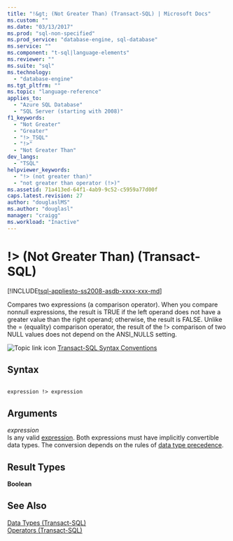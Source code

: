 ```yaml
---
title: "!&gt; (Not Greater Than) (Transact-SQL) | Microsoft Docs"
ms.custom: ""
ms.date: "03/13/2017"
ms.prod: "sql-non-specified"
ms.prod_service: "database-engine, sql-database"
ms.service: ""
ms.component: "t-sql|language-elements"
ms.reviewer: ""
ms.suite: "sql"
ms.technology: 
  - "database-engine"
ms.tgt_pltfrm: ""
ms.topic: "language-reference"
applies_to: 
  - "Azure SQL Database"
  - "SQL Server (starting with 2008)"
f1_keywords: 
  - "Not Greater"
  - "Greater"
  - "!>_TSQL"
  - "!>"
  - "Not Greater Than"
dev_langs: 
  - "TSQL"
helpviewer_keywords: 
  - "!> (not greater than)"
  - "not greater than operator (!>)"
ms.assetid: 71a413ed-64f1-4ab9-9c52-c5959a77d00f
caps.latest.revision: 27
author: "douglaslMS"
ms.author: "douglasl"
manager: "craigg"
ms.workload: "Inactive"
---
```

# !&gt; (Not Greater Than) (Transact-SQL)
[!INCLUDE[tsql-appliesto-ss2008-asdb-xxxx-xxx-md](../../includes/tsql-appliesto-ss2008-asdb-xxxx-xxx-md.md)]

  Compares two expressions (a comparison operator). When you compare nonnull expressions, the result is TRUE if the left operand does not have a greater value than the right operand; otherwise, the result is FALSE. Unlike the = (equality) comparison operator, the result of the !> comparison of two NULL values does not depend on the ANSI_NULLS setting.  
  
 ![Topic link icon](../../database-engine/configure-windows/media/topic-link.gif "Topic link icon") [Transact-SQL Syntax Conventions](../../t-sql/language-elements/transact-sql-syntax-conventions-transact-sql.md)  
  
## Syntax  
  
```  
  
expression !> expression  
```  
  
## Arguments  
 *expression*  
 Is any valid [expression](../../t-sql/language-elements/expressions-transact-sql.md). Both expressions must have implicitly convertible data types. The conversion depends on the rules of [data type precedence](../../t-sql/data-types/data-type-precedence-transact-sql.md).  
  
## Result Types  
 **Boolean**  
  
## See Also  
 [Data Types &#40;Transact-SQL&#41;](../../t-sql/data-types/data-types-transact-sql.md)   
 [Operators &#40;Transact-SQL&#41;](../../t-sql/language-elements/operators-transact-sql.md)  
  
  

